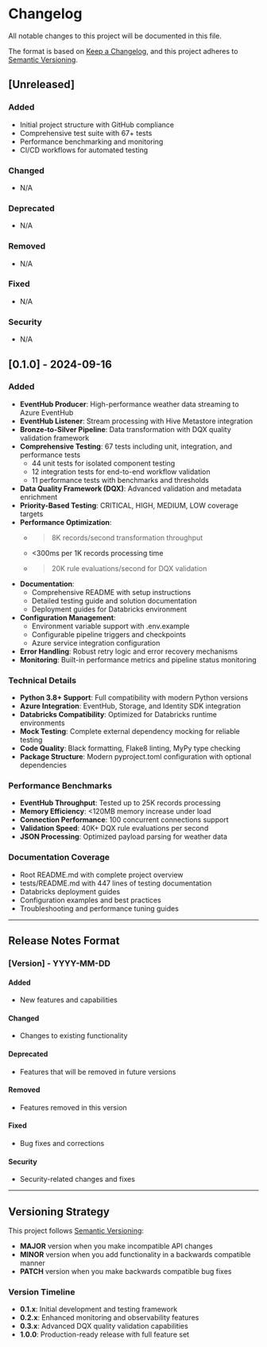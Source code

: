 # Changelog

All notable changes to this project will be documented in this file.

The format is based on [Keep a Changelog](https://keepachangelog.com/en/1.0.0/),
and this project adheres to [Semantic Versioning](https://semver.org/spec/v2.0.0.html).

## [Unreleased]

### Added
- Initial project structure with GitHub compliance
- Comprehensive test suite with 67+ tests
- Performance benchmarking and monitoring
- CI/CD workflows for automated testing

### Changed
- N/A

### Deprecated
- N/A

### Removed
- N/A

### Fixed
- N/A

### Security
- N/A

## [0.1.0] - 2024-09-16

### Added
- **EventHub Producer**: High-performance weather data streaming to Azure EventHub
- **EventHub Listener**: Stream processing with Hive Metastore integration
- **Bronze-to-Silver Pipeline**: Data transformation with DQX quality validation framework
- **Comprehensive Testing**: 67 tests including unit, integration, and performance tests
  - 44 unit tests for isolated component testing
  - 12 integration tests for end-to-end workflow validation  
  - 11 performance tests with benchmarks and thresholds
- **Data Quality Framework (DQX)**: Advanced validation and metadata enrichment
- **Priority-Based Testing**: CRITICAL, HIGH, MEDIUM, LOW coverage targets
- **Performance Optimization**: 
  - >8K records/second transformation throughput
  - <300ms per 1K records processing time
  - >20K rule evaluations/second for DQX validation
- **Documentation**: 
  - Comprehensive README with setup instructions
  - Detailed testing guide and solution documentation
  - Deployment guides for Databricks environment
- **Configuration Management**: 
  - Environment variable support with .env.example
  - Configurable pipeline triggers and checkpoints
  - Azure service integration configuration
- **Error Handling**: Robust retry logic and error recovery mechanisms
- **Monitoring**: Built-in performance metrics and pipeline status monitoring

### Technical Details
- **Python 3.8+ Support**: Full compatibility with modern Python versions
- **Azure Integration**: EventHub, Storage, and Identity SDK integration
- **Databricks Compatibility**: Optimized for Databricks runtime environments
- **Mock Testing**: Complete external dependency mocking for reliable testing
- **Code Quality**: Black formatting, Flake8 linting, MyPy type checking
- **Package Structure**: Modern pyproject.toml configuration with optional dependencies

### Performance Benchmarks
- **EventHub Throughput**: Tested up to 25K records processing
- **Memory Efficiency**: <120MB memory increase under load  
- **Connection Performance**: 100 concurrent connections support
- **Validation Speed**: 40K+ DQX rule evaluations per second
- **JSON Processing**: Optimized payload parsing for weather data

### Documentation Coverage
- Root README.md with complete project overview
- tests/README.md with 447 lines of testing documentation
- Databricks deployment guides
- Configuration examples and best practices
- Troubleshooting and performance tuning guides

---

## Release Notes Format

### [Version] - YYYY-MM-DD

#### Added
- New features and capabilities

#### Changed  
- Changes to existing functionality

#### Deprecated
- Features that will be removed in future versions

#### Removed
- Features removed in this version

#### Fixed
- Bug fixes and corrections

#### Security
- Security-related changes and fixes

---

## Versioning Strategy

This project follows [Semantic Versioning](https://semver.org/):

- **MAJOR** version when you make incompatible API changes
- **MINOR** version when you add functionality in a backwards compatible manner  
- **PATCH** version when you make backwards compatible bug fixes

### Version Timeline
- **0.1.x**: Initial development and testing framework
- **0.2.x**: Enhanced monitoring and observability features
- **0.3.x**: Advanced DQX quality validation capabilities
- **1.0.0**: Production-ready release with full feature set